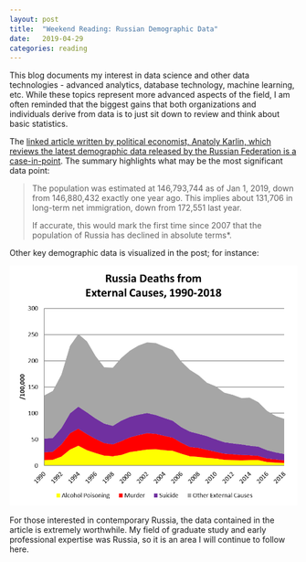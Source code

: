 ```yaml
---
layout: post
title:  "Weekend Reading: Russian Demographic Data"
date:   2019-04-29
categories: reading
---
```

This blog documents my interest in data science and other data technologies - advanced analytics, database technology, machine learning, etc. While these topics represent more advanced aspects of the field, I am often reminded that the biggest gains that both organizations and individuals derive from data is to just sit down to review and think about basic statistics.

The [linked article written by political economist, Anatoly Karlin, which reviews the latest demographic data released by the Russian Federation is a case-in-point](http://www.unz.com/akarlin/russian-demographics-in-2019/). The summary highlights what may be the most significant data point:

> The population was estimated at 146,793,744 as of Jan 1, 2019, down from 146,880,432 exactly one year ago. This implies about 131,706 in long-term net immigration, down from 172,551 last year.
>
> If accurate, this would mark the first time since 2007 that the population of Russia has declined in absolute terms*.

Other key demographic data is visualized in the post; for instance:

![Russian Mortality External causes](/assets/russia-mortality-external-causes-1990-2018.png)

For those interested in contemporary Russia, the data contained in the article is extremely worthwhile. My field of graduate study and early professional expertise was Russia, so it is an area I will continue to follow here.
